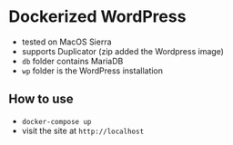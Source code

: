 # Dockerized WordPress

- tested on MacOS Sierra
- supports Duplicator (zip added the Wordpress image)
- `db` folder contains MariaDB
- `wp` folder is the WordPress installation

## How to use

- `docker-compose up`
- visit the site at `http://localhost`
